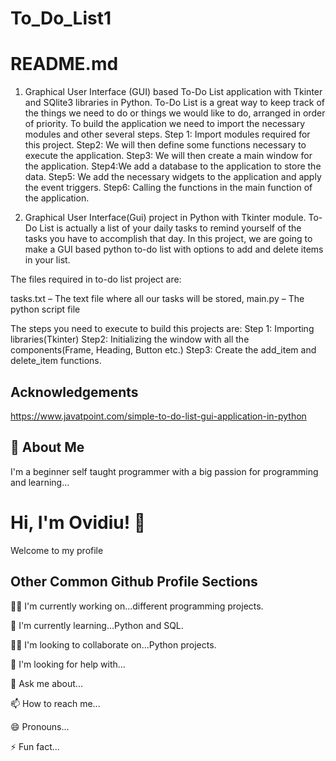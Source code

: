 # To_Do_List1
# README.md
1. Graphical User Interface (GUI) based To-Do List application with Tkinter and SQlite3 libraries in Python.
To-Do List is a great way to keep track of the things we need to do or things we would like to do, arranged in order of priority.
To build the application we need to import the necessary modules and other several steps.
Step 1: Import modules required for this project.
Step2:  We will then define some functions necessary to execute the application.
Step3: We will then create a main window for the application.
Step4:We add a database to the application to store the data.
Step5: We add the necessary widgets to the application and apply the event triggers.
Step6: Calling the functions in the main function of the application.


2. Graphical User Interface(Gui) project in Python with Tkinter module.
To-Do List is actually a list of your daily tasks to remind yourself of the tasks you have to accomplish that day. In this project, we are going to make a GUI based python to-do list with options to add and delete items in your list.


The files required in to-do list project are:

tasks.txt – The text file where all our tasks will be stored,
main.py – The python script file

The steps you need to execute to build this projects are:
Step 1: Importing libraries(Tkinter)
Step2: Initializing the window with all the components(Frame, Heading, Button etc.)
Step3: Create the add_item and delete_item functions.



## Acknowledgements

https://www.javatpoint.com/simple-to-do-list-gui-application-in-python


## 🚀 About Me
I'm a beginner self taught programmer with a big passion for programming and learning...


# Hi, I'm Ovidiu! 👋
Welcome to my profile

## Other Common Github Profile Sections
👩‍💻 I'm currently working on...different programming projects.

🧠 I'm currently learning...Python and SQL.

👯‍♀️ I'm looking to collaborate on...Python projects.

🤔 I'm looking for help with...

💬 Ask me about...

📫 How to reach me...

😄 Pronouns...

⚡️ Fun fact...
